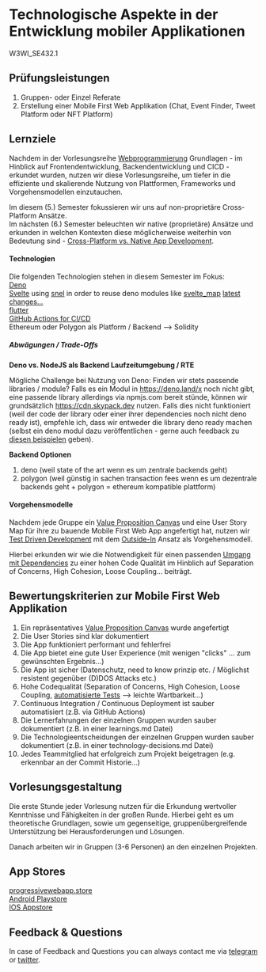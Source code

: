 # Technologische Aspekte in der Entwicklung mobiler Applikationen
W3WI_SE432.1  

## Prüfungsleistungen
1. Gruppen- oder Einzel Referate   
2. Erstellung einer Mobile First Web Applikation (Chat, Event Finder, Tweet Platform oder NFT Platform) 

## Lernziele
Nachdem in der Vorlesungsreihe [Webprogrammierung](https://github.com/michael-spengler/wwi20sea-web-programmierung) Grundlagen - im Hinblick auf Frontendentwicklung, Backendentwicklung und CICD - erkundet wurden, nutzen wir diese Vorlesungsreihe, um tiefer in die effiziente und skalierende Nutzung von Plattformen, Frameworks und Vorgehensmodellen einzutauchen. 

Im diesem (5.) Semester fokussieren wir uns auf non-proprietäre Cross-Platform Ansätze.   
Im nächsten (6.) Semester beleuchten wir native (proprietäre) Ansätze und erkunden in welchen Kontexten diese möglicherweise weiterhin von Bedeutung sind - [Cross-Platform vs. Native App Development](https://www.youtube.com/watch?v=Mq_HS-o-v6o).  

#### Technologien
Die folgenden Technologien stehen in diesem Semester im Fokus:  
[Deno](https://deno.land)    
[Svelte](https://svelte.dev) using [snel](https://deno.land/x/snel) in order to reuse deno modules like [svelte_map](https://deno.land/x/svelte_map) [latest changes...](https://www.youtube.com/watch?v=LMTfzyVJIXs)    
[flutter](https://flutter.dev)    
[GitHub Actions for CI/CD](https://github.com/features/actions)     
Ethereum oder Polygon als Platform / Backend --> Solidity  

##### Abwägungen / Trade-Offs
**Deno vs. NodeJS als Backend Laufzeitumgebung / RTE**

Mögliche Challenge bei Nutzung von Deno: Finden wir stets passende libraries / module? 
Falls es ein Modul in https://deno.land/x noch nicht gibt, eine passende library allerdings via npmjs.com bereit stünde, können wir grundsätzlich 
https://cdn.skypack.dev nutzen. Falls dies nicht funktioniert (weil der code der library oder einer ihrer dependencies noch nicht deno ready ist), empfehle ich, dass wir entweder die library deno ready machen (selbst ein deno modul dazu veröffentlichen - gerne auch feedback zu [diesen beispielen](https://github.com/michael-spengler/deno-modules-monitoring) geben).


**Backend Optionen**
1. deno (weil state of the art wenn es um zentrale backends geht)
2. polygon (weil günstig in sachen transaction fees wenn es um dezentrale backends geht + polygon = ethereum kompatible plattform) 


#### Vorgehensmodelle
Nachdem jede Gruppe ein [Value Proposition Canvas](https://www.youtube.com/watch?v=ReM1uqmVfP0) und eine User Story Map für ihre zu bauende Mobile First Web App angefertigt hat, nutzen wir [Test Driven Development](http://xunitpatterns.com/Philosophy%20Of%20Test%20Automation.html) mit dem [Outside-In](http://xunitpatterns.com/Philosophy%20Of%20Test%20Automation.html) Ansatz als Vorgehensmodell.  

Hierbei erkunden wir wie die Notwendigkeit für einen passenden [Umgang mit Dependencies](http://xunitpatterns.com/Test%20Double.html) zu einer hohen Code Qualität im Hinblich auf Separation of Concerns, High Cohesion, Loose Coupling... beiträgt. 


## Bewertungskriterien zur Mobile First Web Applikation
1. Ein repräsentatives [Value Proposition Canvas](https://www.youtube.com/watch?v=ReM1uqmVfP0&t=3s) wurde angefertigt   
2. Die User Stories sind klar dokumentiert   
3. Die App funktioniert performant und fehlerfrei    
4. Die App bietet eine gute User Experience (mit wenigen "clicks" ... zum gewünschten Ergebnis...)       
5. Die App ist sicher (Datenschutz, need to know prinzip etc. / Möglichst resistent gegenüber (D)DOS Attacks etc.)     
6. Hohe Codequalität (Separation of Concerns, High Cohesion, Loose Coupling, [automatisierte Tests](https://medium.com/remix-ide/solidity-unit-testing-using-remix-tests-part-1-bc10ab1be864) --> leichte Wartbarkeit...)    
7. Continuous Integration / Continuous Deployment ist sauber automatisiert (z.B. via GitHub Actions)      
8. Die Lernerfahrungen der einzelnen Gruppen wurden sauber dokumentiert (z.B. in einer learnings.md Datei)    
9. Die Technologieentscheidungen der einzelnen Gruppen wurden sauber dokumentiert (z.B. in einer technology-decisions.md Datei)     
10. Jedes Teammitglied hat erfolgreich zum Projekt beigetragen (e.g. erkennbar an der Commit Historie...)  

## Vorlesungsgestaltung
Die erste Stunde jeder Vorlesung nutzen für die Erkundung wertvoller Kenntnisse und Fähigkeiten in der großen Runde. Hierbei geht es um theoretische Grundlagen, sowie um gegenseitige, gruppenübergreifende Unterstützung bei Herausforderungen und Lösungen. 

Danach arbeiten wir in Gruppen (3-6 Personen) an den einzelnen Projekten.

## App Stores
[progressivewebapp.store](https://progressivewebapp.store/)  
[Android Playstore](https://play.google.com/store)  
[IOS Appstore](https://www.apple.com/app-store/)


## Feedback & Questions
In case of Feedback and Questions you can always contact me via [telegram](https://t.me/danceplanner) or [twitter](https://twitter.com/Peer2peerE).
